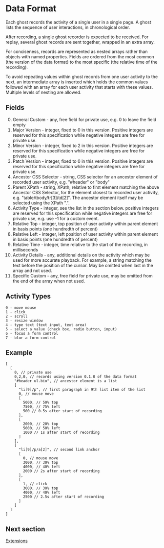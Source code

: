 Data Format
===========

Each ghost records the activity of a single user in a single page.
A ghost lists the sequence of user interactions, in chronological order.

After recording, a single ghost recorder is expected to be received.
For replay, several ghost records are sent together, wrapped in an extra array.

For conciseness, records are represented as nested arrays rather than objects
with named properties. Fields are ordered from the most common (the version of
the data format) to the most specific (the relative time of the recording).

To avoid repeating values within ghost records from one user activity to the
next, an intermediate array is inserted which holds the common values followed
with an array for each user activity that starts with these values. Multiple
levels of nesting are allowed.

Fields
------

  0. General Custom - any, free field for private use,
                      e.g. 0 to leave the field empty
  1. Major Version - integer, fixed to 0 in this version.
                     Positive integers are reserved for this specification
                     while negative integers are free for private use.
  2. Minor Version - integer, fixed to 2 in this version.
                     Positive integers are reserved for this specification
                     while negative integers are free for private use.
  3. Patch Version - integer, fixed to 0 in this version.
                     Positive integers are reserved for this specification
                     while negative integers are free for private use.
  4. Ancestor CSS Selector - string, CSS selector for an ancestor element of
                             recorded user activity, e.g. "#header" or "body"
  5. Parent XPath - string, XPath, relative to first element matching the above
                    Ancestor CSS Selector, for the element closest to recorded
                    user activity, e.g. "table/tbody/tr[3]/td[2]". The ancestor
                    element itself may be selected using the XPath ".".
  6. Activity Type - integer, see the list in the section below.
                     positive integers are reserved for this specification
                     while negative integers are free for private use,
                     e.g. use -1 for a custom event.
  7. Relative Top - integer, top position of user activity within parent
                    element in basis points (one hundredth of percent)
  8. Relative Left - integer, left position of user activity within parent
                     element in basis points (one hundredth of percent)
  9. Relative Time - integer, time relative to the start of the recording,
                      in milliseconds
  10. Activity Details - any, additional details on the activity which may be
                         used for more accurate playback. For example, a string
                         matching the text before the position of the cursor.
                         May be omitted when last in the array and not used.
  11. Specific Custom - any, free field for private use, may be omitted from
                        the end of the array when not used.

Activity Types
--------------

    0 - move mouse
    1 - click
    2 - scroll
    3 - resize window
    4 - type text (text input, text area)
    5 - select a value (check box, radio button, input)
    6 - focus a form control
    7 - blur a form control

Example
-------

    [
      [
        0, // private use
        0,2,0, // records using version 0.1.0 of the data format
        "#header ul.bio", // ancestor element is a list
        [
          "li[9]/p", // first paragraph in 9th list item of the list
          0, // mouse move
          [
            5000, // 50% top
            7500, // 75% left
            500 // 0.5s after start of recording
          ],
          [
            2000, // 20% top
            5000, // 50% left
            1000 // 1s after start of recording
          ]
        ],
        [
          "li[9]/p/a[2]", // second link anchor
          [
            0, // mouse move
            3000, // 30% top
            4000, // 40% left
            2000 // 2s after start of recording
          ],
          [
            1, // click
            3000, // 30% top
            4000, // 40% left
            2500 // 2.5s after start of recording
          ]
        ]
      ]
    ]

Next section
------------

[Extensions](extensions.md)
